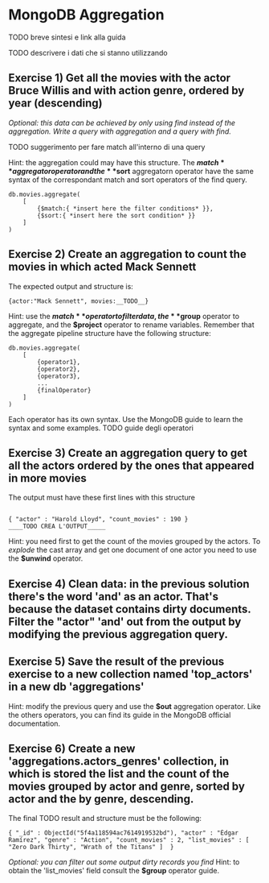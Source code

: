 # MongoDB Aggregation

TODO breve sintesi e link alla guida

TODO descrivere i dati che si stanno utilizzando

## Exercise 1) Get all the movies with the actor Bruce Willis and with action genre, ordered by year (descending)
*Optional: this data can be achieved by only using find instead of the aggregation. Write a query with aggregation and a query with find.*

TODO suggerimento per fare match all'interno di una query

Hint: the aggregation could may have this structure.
The **$match** aggregator operator and the **$sort** aggregatorn operator have the same syntax of the correspondant match and sort operators of the find query.
```
db.movies.aggregate(
	[
		{$match:{ *insert here the filter conditions* }},
		{$sort:{ *insert here the sort condition* }}
	]
)
```


## Exercise 2) Create an aggregation to count the movies in which acted Mack Sennett
The expected output and structure is:
```
{actor:"Mack Sennett", movies:__TODO__}
```
Hint: use the **$match** operator to filter data, the **$group** operator to aggregate, and the **$project** operator to rename variables. Remember that the aggregate pipeline structure have the following structure:
```
db.movies.aggregate(
	[
		{operator1},
		{operator2},
		{operator3},
		...
		{finalOperator}
	]
)
```
Each operator has its own syntax. Use the MongoDB guide to learn the syntax and some examples.
TODO guide degli operatori

## Exercise 3) Create an aggregation query to get all the actors ordered by the ones that appeared in more movies
The output must have these first lines with this structure
```

{ "actor" : "Harold Lloyd", "count_movies" : 190 }
____TODO CREA L'OUTPUT_____
```
Hint: you need first to get the count of the movies grouped by the actors. To *explode* the cast array and get one document of one actor you need to use the **$unwind** operator.

## Exercise 4) Clean data: in the previous solution there's the word 'and' as an actor. That's because the dataset contains dirty documents. Filter the "actor" 'and' out from the output by modifying the previous aggregation query.


## Exercise 5) Save the result of the previous exercise to a new collection named 'top_actors' in a new db 'aggregations'
Hint: modify the previous query and use the **$out** aggregation operator. Like the others operators, you can find its guide in the MongoDB official documentation.

## Exercise 6) Create a new 'aggregations.actors_genres' collection, in which is stored the list and the count of the movies grouped by actor and genre, sorted by actor and the by genre, descending.
The final TODO result and structure must be the following:
```
{ "_id" : ObjectId("5f4a118594ac7614919532bd"), "actor" : "Édgar Ramírez", "genre" : "Action", "count_movies" : 2, "list_movies" : [ "Zero Dark Thirty", "Wrath of the Titans" ]  }
```
*Optional: you can filter out some output dirty records you find*
Hint: to obtain the 'list_movies' field consult the **$group** operator guide.

